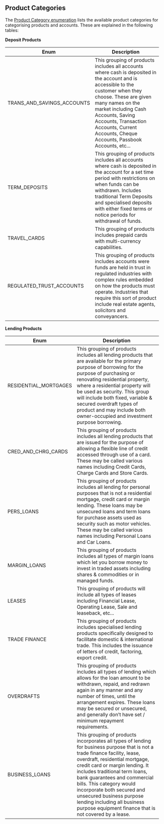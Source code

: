 ## Product Categories

The [Product Category enumeration](#schemabankingenumproductcategory) lists the available product categories for categorising products and accounts.  These are explained in the following tables:

**Deposit Products**

|Enum|Description|
|----|-----------|
|TRANS_AND_SAVINGS_ACCOUNTS|This grouping of products includes all accounts where cash is deposited in the account and is accessible to the customer when they choose. These are given many names on the market including Cash Accounts, Saving Accounts, Transaction Accounts, Current Accounts, Cheque Accounts, Passbook Accounts, etc...|
|TERM_DEPOSITS|This grouping of products includes all accounts where cash is deposited in the account for a set time period with restrictions on when funds can be withdrawn. Includes traditional Term Deposits and specialised deposits with either fixed terms or notice periods for withdrawal of funds.|
|TRAVEL_CARDS|This grouping of products includes prepaid cards with multi-currency capabilities.|
|REGULATED_TRUST_ACCOUNTS|This grouping of products includes accounts were funds are held in trust in regulated industries with complex rules embedded on how the products must operate. Industries that require this sort of product include real estate agents, solicitors and conveyancers.|

 **Lending Products**

|Enum|Description|
|----|-----------|
|RESIDENTIAL_MORTGAGES|This grouping of products includes all lending products that are available for the primary purpose of borrowing for the purpose of purchasing or renovating residential property, where a residential property will be used as security. This group will include both fixed, variable & secured overdraft types of product and may include both owner-occupied and investment purpose borrowing.|
|CRED_AND_CHRG_CARDS|This grouping of products includes all lending products that are issued for the purpose of allowing a flexible line of credit accessed through use of a card. These may be called various names including Credit Cards, Charge Cards and Store Cards.|
|PERS_LOANS|This grouping of products includes all lending for personal purposes that is not a residential mortgage, credit card or margin lending. These loans may be unsecured loans and term loans for purchase assets used as security such as motor vehicles. These may be called various names including Personal Loans and Car Loans.|
|MARGIN_LOANS|This grouping of products includes all types of margin loans which let you borrow money to invest in traded assets including shares & commodities or in managed funds.|
|LEASES|This grouping of products will include all types of leases including Financial Lease, Operating Lease, Sale and leaseback, etc...|
|TRADE FINANCE|This grouping of products includes specialised lending products specifically designed to facilitate domestic & international trade. This includes the issuance of letters of credit, factoring, export credit.|
|OVERDRAFTS|This grouping of products includes all types of lending which allows for the loan amount to be withdrawn, repaid, and redrawn again in any manner and any number of times, until the arrangement expires. These loans may be secured or unsecured, and generally don’t have set / minimum repayment requirements.|
|BUSINESS_LOANS|This grouping of products incorporates all types of lending for business purpose that is not a trade finance facility, lease, overdraft, residential mortgage, credit card or margin lending. It includes traditional term loans, bank guarantees and commercial bills. This category would incorporate both secured and unsecured business purpose lending including all business purpose equipment finance that is not covered by a lease.|
